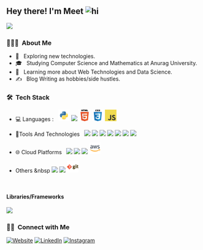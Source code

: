 
## Hey there! I'm Meet  <img src="https://user-images.githubusercontent.com/1303154/88677602-1635ba80-d120-11ea-84d8-d263ba5fc3c0.gif" width="28px" alt="hi">

![](https://komarev.com/ghpvc/?username=mv1249)

<h3> 👨🏻‍💻 &nbsp;About Me </h3>

- 🤔 &nbsp; Exploring new technologies.
- 🎓 &nbsp; Studying Computer Science and Mathematics at Anurag University.
- 🌱 &nbsp; Learning more about Web Technologies and Data Science.
- ✍️ &nbsp; Blog Writing as hobbies/side hustles.

<h3> 🛠 &nbsp;Tech Stack</h3>


- 💻 Languages : &nbsp;
   <code><img height="30" src="https://raw.githubusercontent.com/github/explore/80688e429a7d4ef2fca1e82350fe8e3517d3494d/topics/python/python.png"></code>
  <code><img height="30" src="https://cdn.iconscout.com/icon/free/png-512/c-programming-569564.png"></code>
  <code><img height="30" src="https://raw.githubusercontent.com/github/explore/80688e429a7d4ef2fca1e82350fe8e3517d3494d/topics/html/html.png"></code>
  <code><img height="30" src="https://raw.githubusercontent.com/github/explore/80688e429a7d4ef2fca1e82350fe8e3517d3494d/topics/css/css.png"></code>
  <code><img height="30" src="https://raw.githubusercontent.com/github/explore/80688e429a7d4ef2fca1e82350fe8e3517d3494d/topics/javascript/javascript.png"></code>
 
- 🔧Tools And Technologies &nbsp;
    <code><img height="30" src="https://upload.wikimedia.org/wikipedia/commons/thumb/0/05/Scikit_learn_logo_small.svg/1280px-Scikit_learn_logo_small.svg.png"></code>
  <code><img height="30" src="https://numpy.org/images/logos/numpy.svg"></code>
  <code><img height="30" src="https://upload.wikimedia.org/wikipedia/commons/thumb/2/22/Pandas_mark.svg/1200px-Pandas_mark.svg.png"></code>
  <code><img height="30" src="https://upload.wikimedia.org/wikipedia/commons/thumb/8/84/Matplotlib_icon.svg/1200px-Matplotlib_icon.svg.png"></code>
  <code><img height="30" src="https://upload.wikimedia.org/wikipedia/commons/thumb/2/2d/Tensorflow_logo.svg/1200px-Tensorflow_logo.svg.png"></code>
  <code><img height="30" src="https://icon2.cleanpng.com/20180802/iwp/kisspng-flask-by-example-python-web-framework-bottle-lico-softwares-websites-press-services-product-5b634c8e416770.5741331515332343182679.jpg"></code>
  <code><img height="30" src="https://icon-library.com/images/django-icon/django-icon-0.jpg"></code>

- 🌐  Cloud Platforms &nbsp;
  <code><img height="30" src="https://colab.research.google.com/img/colab_favicon_256px.png"></code>
  <code><img height="30" src="https://image.flaticon.com/icons/png/512/873/873120.png"></code>
  <code><img height="30" src="https://avatars2.githubusercontent.com/u/2810941?v=3&s=96"></code>
  <code><img height="30" src="https://raw.githubusercontent.com/github/explore/80688e429a7d4ef2fca1e82350fe8e3517d3494d/topics/aws/aws.png"></code>
 
 
 
- Others &nbsp
<code><img height="30" src="https://upload.wikimedia.org/wikipedia/commons/thumb/9/9a/Visual_Studio_Code_1.35_icon.svg/1024px-Visual_Studio_Code_1.35_icon.svg.png"></code>
<code><img height="30" src="https://www.psych.mcgill.ca/labs/mogillab/anaconda2/pkgs/anaconda-navigator-1.4.3-py27_0/lib/python2.7/site-packages/anaconda_navigator/static/images/anaconda-icon-1024x1024.png"></code>
<code><img height="30" src="https://raw.githubusercontent.com/github/explore/80688e429a7d4ef2fca1e82350fe8e3517d3494d/topics/git/git.png"></code>


<br/>








#### Libraries/Frameworks




<a href="https://github.com/mv1249">
  <img height="180em" src="https://github-readme-stats.vercel.app/api/top-langs/?username=mv1249&theme=buefy&layout=compact" />
</a>

<br/>

<h3> 🤝🏻 &nbsp;Connect with Me </h3>

<p>
  <a href="https://geekscode.herokuapp.com/"><img alt="Website" src="https://img.shields.io/badge/Website-geekscode-blue?style=flat-square&logo=google-chrome"></a>
  <a href="https://www.linkedin.com/in/meet-vardoriya-9aab711a3/"><img alt="LinkedIn" src="https://img.shields.io/badge/LinkedIn-%20Meet%20Vaddoriya-blue?style=flat-square&logo=linkedin"></a>
  <a href="https://www.instagram.com/mv_1249/"><img alt="Instagram" src="https://img.shields.io/badge/Instagram-mv1249-blue?style=flat-square&logo=instagram"></a>
  
</p>

